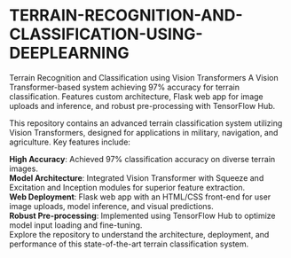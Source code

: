 # TERRAIN-RECOGNITION-AND-CLASSIFICATION-USING-DEEPLEARNING
Terrain Recognition and Classification using Vision Transformers A Vision Transformer-based system achieving 97% accuracy for terrain classification. Features custom architecture, Flask web app for image uploads and inference, and robust pre-processing with TensorFlow Hub.


This repository contains an advanced terrain classification system utilizing Vision Transformers, designed for applications in military, navigation, and agriculture. Key features include:

**High Accuracy**: Achieved 97% classification accuracy on diverse terrain images.<br>
**Model Architecture**: Integrated Vision Transformer with Squeeze and Excitation and Inception modules for superior feature extraction.<br>
**Web Deployment**: Flask web app with an HTML/CSS front-end for user image uploads, model inference, and visual predictions.<br>
**Robust Pre-processing**: Implemented using TensorFlow Hub to optimize model input loading and fine-tuning.<br>
Explore the repository to understand the architecture, deployment, and performance of this state-of-the-art terrain classification system.
